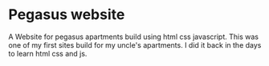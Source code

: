 # Pegasus website
A Website for pegasus apartments build using html css javascript.
This was one of my first sites build for my uncle's apartments.
I did it back in the days to learn html css and js.
